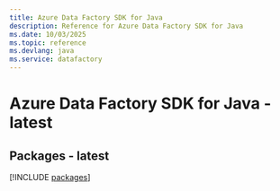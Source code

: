 ```yaml
---
title: Azure Data Factory SDK for Java
description: Reference for Azure Data Factory SDK for Java
ms.date: 10/03/2025
ms.topic: reference
ms.devlang: java
ms.service: datafactory
---
```

# Azure Data Factory SDK for Java - latest
## Packages - latest
[!INCLUDE [packages](data-factory-index.md)]